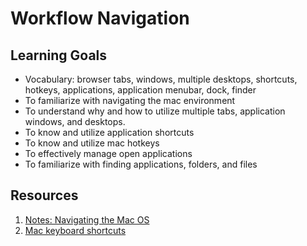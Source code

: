 # Workflow Navigation

## Learning Goals
- Vocabulary: browser tabs, windows, multiple desktops, shortcuts, hotkeys, applications, application menubar, dock, finder
- To familiarize with navigating the mac environment
- To understand why and how to utilize multiple tabs, application windows, and desktops.
- To know and utilize application shortcuts
- To know and utilize mac hotkeys
- To effectively manage open applications
- To familiarize with finding applications, folders, and files

## Resources
1. [Notes: Navigating the Mac OS](notes/macOS.md)
1. [Mac keyboard shortcuts](https://support.apple.com/en-us/HT201236)
